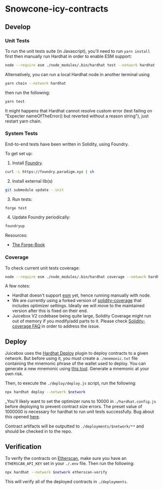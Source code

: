 # Snowcone-icy-contracts

## Develop

### Unit Tests

To run the unit tests suite (in Javascript), you'll need to run `yarn install` first then manually run Hardhat in order to enable ESM support:

```bash
node --require esm ./node_modules/.bin/hardhat test --network hardhat
```

Alternatively, you can run a local Hardhat node in another terminal using

```bash
yarn chain --network hardhat
```

then run the following:

```bash
yarn test
```

It might happens that Hardhat cannot resolve custom error (test failing on "Expecter nameOfTheError() but reverted
without a reason string"), just restart yarn chain.

### System Tests

End-to-end tests have been written in Solidity, using Foundry.

To get set up:

1. Install [Foundry](https://github.com/gakonst/foundry).

```bash
curl -L https://foundry.paradigm.xyz | sh
```

2. Install external lib(s)

```bash
git submodule update --init
```

3. Run tests:

```bash
forge test
```

4. Update Foundry periodically:

```bash
foundryup
```

Resources:

- [The Forge-Book](https://onbjerg.github.io/foundry-book/forge)

### Coverage

To check current unit tests coverage:

```bash
node --require esm ./node_modules/.bin/hardhat coverage --network hardhat
```

A few notes:

- Hardhat doesn't support [esm](https://nodejs.org/api/esm.html) yet, hence running manually with node.
- We are currently using a forked version of [solidity-coverage](https://www.npmjs.com/package/solidity-coverage) that includes optimizer settings. Ideally we will move to the maintained version after this is fixed on their end.
- Juicebox V2 codebase being quite large, Solidity Coverage might run out of memory if you modify/add parts to it. Please check [Solidity-coverage FAQ](https://github.com/sc-forks/solidity-coverage/blob/master/docs/faq.md) in order to address the issue.

## Deploy

Juicebox uses the [Hardhat Deploy](https://github.com/wighawag/hardhat-deploy) plugin to deploy contracts to a given network. But before using it, you must create a `./mnemonic.txt` file containing the mnemonic phrase of the wallet used to deploy. You can generate a new mnemonic using [this tool](https://github.com/itinance/mnemonics). Generate a mnemonic at your own risk.

Then, to execute the `./deploy/deploy.js` script, run the following:

```bash
npx hardhat deploy --network $network
```

\_You'll likely want to set the optimizer runs to 10000 in `./hardhat.config.js` before deploying to prevent contract size errors. The preset value of 1000000 is necessary for hardhat to run unit tests successfully. Bug about this opened [here](https://github.com/NomicFoundation/hardhat/issues/2657#issuecomment-1113890401).

Contract artifacts will be outputted to `./deployments/$network/**` and should be checked in to the repo.

## Verification

To verify the contracts on [Etherscan](https://etherscan.io), make sure you have an `ETHERSCAN_API_KEY` set in your `./.env` file. Then run the following:

```bash
npx hardhat --network $network etherscan-verify
```

<!-- npx hardhat --network fuji etherscan-verify -->

This will verify all of the deployed contracts in `./deployments`.
